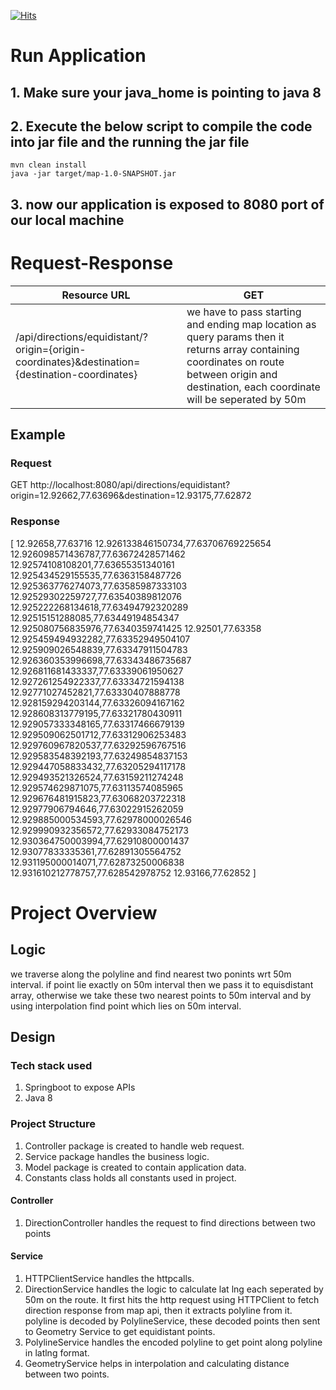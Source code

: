 [![Hits](https://hits.sh/github.com/mohitvijayv/map.svg)](https://hits.sh/github.com/mohitvijayv/map/)

# Run Application

## 1. Make sure your java_home is pointing to java 8
## 2. Execute the below script to compile the code into jar file and the running the jar file
```
mvn clean install
java -jar target/map-1.0-SNAPSHOT.jar
```
## 3. now our application is exposed to 8080 port of our local machine

# Request-Response

|Resource URL|GET|
|------------|-----|
|/api/directions/equidistant/?origin={origin-coordinates}&destination={destination-coordinates}| we have to pass starting and ending map location as query params then it returns array containing coordinates on route between origin and destination, each coordinate will be seperated by 50m

## Example
### Request
GET http://localhost:8080/api/directions/equidistant?origin=12.92662,77.63696&destination=12.93175,77.62872
### Response
[ 
12.92658,77.63716
12.926133846150734,77.63706769225654
12.926098571436787,77.63672428571462
12.92574108108201,77.63655351340161
12.925434529155535,77.6363158487726
12.925363776274073,77.63585987333103
12.92529302259727,77.63540389812076
12.925222268134618,77.63494792320289
12.92515151288085,77.63449194854347
12.925080756835976,77.6340359741425
12.92501,77.63358
12.925459494932282,77.63352949504107
12.925909026548839,77.63347911504783
12.926360353996698,77.63343486735687
12.926811681433337,77.63339061950627
12.927261254922337,77.63334721594138
12.92771027452821,77.63330407888778
12.928159294203144,77.63326094167162
12.928608313779195,77.63321780430911
12.929057333348165,77.63317466679139
12.929509062501712,77.63312906253483
12.929760967820537,77.63292596767516
12.929583548392193,77.63249854837153
12.929447058833432,77.63205294117178
12.929493521326524,77.63159211274248
12.929574629871075,77.63113574085965
12.929676481915823,77.63068203722318
12.92977906794646,77.63022915262059
12.929885000534593,77.62978000026546
12.929990932356572,77.62933084752173
12.930364750003994,77.62910800001437
12.93077833335361,77.62891305564752
12.931195000014071,77.62873250006838
12.931610212778757,77.628542978752
12.93166,77.62852
 ]

 # Project Overview

 ## Logic
 we traverse along the polyline and find nearest two ponints wrt 50m interval. if point lie exactly on 50m interval then we pass it to equisdistant array, otherwise we take these two nearest points to 50m interval and by using interpolation find point which lies on 50m interval.

## Design

 ### Tech stack used
 1. Springboot to expose APIs
 2. Java 8

 ### Project Structure
 1. Controller package is created to handle web request.
 2. Service package handles the business logic.
 3. Model package is created to contain application data.
 4. Constants class holds all constants used in project.

 #### Controller
 1. DirectionController handles the request to find directions between two points

 #### Service
 1. HTTPClientService handles the httpcalls.
 2. DirectionService handles the logic to calculate lat lng each seperated by 50m on the route. It first hits the http request using HTTPClient to fetch direction response from map api, then it extracts polyline from it. polyline is decoded by PolylineService, these decoded points then sent to Geometry Service to get equidistant points.
 3. PolylineService handles the encoded polyline to get point along polyline in latlng format.
 4. GeometryService helps in interpolation and calculating distance between two points.


